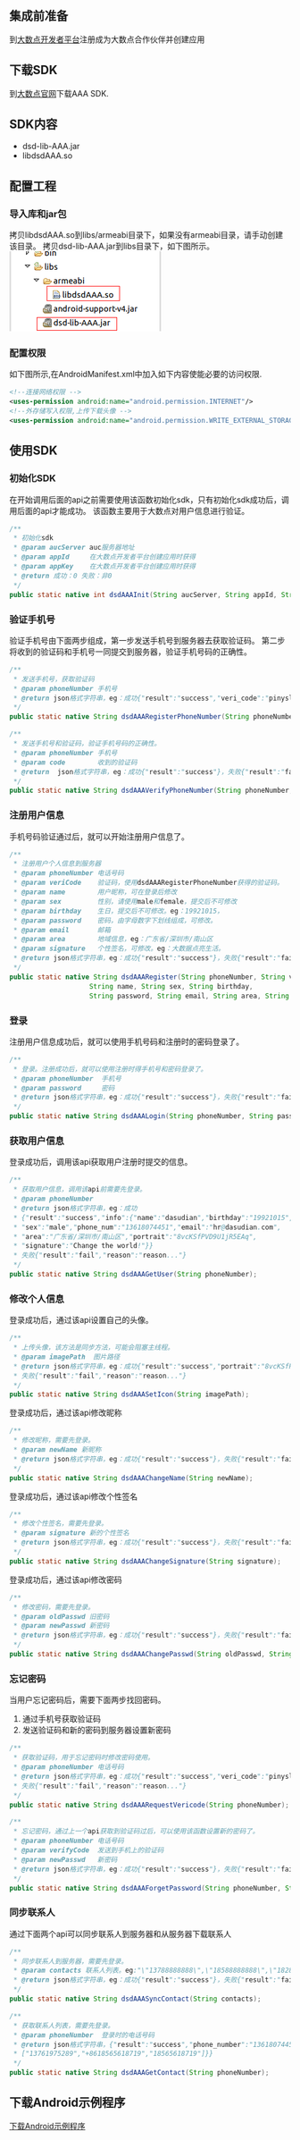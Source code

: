 ## 集成前准备
到[大数点开发者平台](https://dev.dasudian.com/)注册成为大数点合作伙伴并创建应用

## 下载SDK
到[大数点官网](https://dev.dasudian.com/sdk/)下载AAA SDK.

## SDK内容

 - dsd-lib-AAA.jar
 - libdsdAAA.so
 
## 配置工程
### 导入库和jar包
拷贝libdsdAAA.so到libs/armeabi目录下，如果没有armeabi目录，请手动创建该目录。
拷贝dsd-lib-AAA.jar到libs目录下，如下图所示。<br/>
![导入.so到工程目录下](images-android/1.png)

### 配置权限
如下图所示,在AndroidManifest.xml中加入如下内容使能必要的访问权限.
```xml
<!--连接网络权限 -->
<uses-permission android:name="android.permission.INTERNET"/>
<!--外存储写入权限,上传下载头像 -->
<uses-permission android:name="android.permission.WRITE_EXTERNAL_STORAGE"/>
```

## 使用SDK
### 初始化SDK
在开始调用后面的api之前需要使用该函数初始化sdk，只有初始化sdk成功后，调用后面的api才能成功。
该函数主要用于大数点对用户信息进行验证。
```java
/**
 * 初始化sdk
 * @param aucServer auc服务器地址
 * @param appId     在大数点开发者平台创建应用时获得
 * @param appKey	在大数点开发者平台创建应用时获得
 * @return 成功：0 失败：非0
 */
public static native int dsdAAAInit(String aucServer, String appId, String appKey);
```

### 验证手机号
验证手机号由下面两步组成，第一步发送手机号到服务器去获取验证码。
第二步将收到的验证码和手机号一同提交到服务器，验证手机号码的正确性。
```java
/**
 * 发送手机号，获取验证码
 * @param phoneNumber 手机号
 * @return json格式字符串，eg：成功{"result":"success","veri_code":"pinysl"}，失败{"result":"fail","reason":"reason..."}
 */
public static native String dsdAAARegisterPhoneNumber(String phoneNumber);
```

```java
/**
 * 发送手机号和验证码，验证手机号码的正确性。
 * @param phoneNumber 手机号
 * @param code		  收到的验证码
 * @return  json格式字符串，eg：成功{"result":"success"}，失败{"result":"fail","reason":"reason..."}	  
 */
public static native String dsdAAAVerifyPhoneNumber(String phoneNumber, String code);

```

### 注册用户信息
手机号码验证通过后，就可以开始注册用户信息了。
```java
/**
 * 注册用户个人信息到服务器
 * @param phoneNumber 电话号码
 * @param veriCode	  验证码，使用dsdAAARegisterPhoneNumber获得的验证码。
 * @param name		  用户昵称，可在登录后修改
 * @param sex		  性别，请使用male和female，提交后不可修改
 * @param birthday	  生日，提交后不可修改。eg：19921015，
 * @param password    密码，由字母数字下划线组成，可修改。
 * @param email		  邮箱
 * @param area		  地域信息，eg：广东省/深圳市/南山区
 * @param signature   个性签名，可修改。eg：大数据点亮生活。
 * @return json格式字符串，eg：成功{"result":"success"}，失败{"result":"fail","reason":"reason..."}
 */
public static native String dsdAAARegister(String phoneNumber, String veriCode, 
					String name, String sex, String birthday,
					String password, String email, String area, String signature);
```

### 登录

注册用户信息成功后，就可以使用手机号码和注册时的密码登录了。

```java
/**
 * 登录。注册成功后，就可以使用注册时得手机号和密码登录了。
 * @param phoneNumber  手机号
 * @param password     密码
 * @return json格式字符串，eg：成功{"result":"success"}，失败{"result":"fail","reason":"reason..."}
 */
public static native String dsdAAALogin(String phoneNumber, String password);
```

### 获取用户信息

登录成功后，调用该api获取用户注册时提交的信息。

```java
/**
 * 获取用户信息，调用该api前需要先登录。
 * @param phoneNumber
 * @return json格式字符串，eg：成功
 * {"result":"success","info":{"name":"dasudian","birthday":"19921015",
 * "sex":"male","phone_num":"13618074451","email":"hr@dasudian.com",
 * "area":"广东省/深圳市/南山区","portrait":"8vcKSfPVD9U1jR5EAq",
 * "signature":"Change the world!"}} 
 * 失败{"result":"fail","reason":"reason..."}            
 */
public static native String dsdAAAGetUser(String phoneNumber);
```

### 修改个人信息

登录成功后，通过该api设置自己的头像。
```java
/**
 * 上传头像，该方法是同步方法，可能会阻塞主线程。
 * @param imagePath  图片路径
 * @return json格式字符串，eg：成功{"result":"success","portrait":"8vcKSfPVD9U1jR5EAq"} 
 * 失败{"result":"fail","reason":"reason..."}
 */
public static native String dsdAAASetIcon(String imagePath);
```

登录成功后，通过该api修改昵称
```java
/**
 * 修改昵称，需要先登录。
 * @param newName 新昵称
 * @return json格式字符串，eg：成功{"result":"success"}，失败{"result":"fail","reason":"reason..."}
 */
public static native String dsdAAAChangeName(String newName);
```

登录成功后，通过该api修改个性签名
```java
/**
 * 修改个性签名，需要先登录。
 * @param signature 新的个性签名
 * @return json格式字符串，eg：成功{"result":"success"}，失败{"result":"fail","reason":"reason..."}
 */
public static native String dsdAAAChangeSignature(String signature);
```

登录成功后，通过该api修改密码
```java
/**
 * 修改密码，需要先登录。
 * @param oldPasswd 旧密码
 * @param newPasswd 新密码
 * @return json格式字符串，eg：成功{"result":"success"}，失败{"result":"fail","reason":"reason..."}
 */
public static native String dsdAAAChangePasswd(String oldPasswd, String newPasswd);
```

### 忘记密码
当用户忘记密码后，需要下面两步找回密码。
1. 通过手机号获取验证码
2. 发送验证码和新的密码到服务器设置新密码

```java
/**
 * 获取验证码，用于忘记密码时修改密码使用。
 * @param phoneNumber 电话号码
 * @return json格式字符串，eg：成功{"result":"success","veri_code":"pinysl"}，
 * 失败{"result":"fail","reason":"reason..."}
 */
public static native String dsdAAARequestVericode(String phoneNumber);
```

```java
/**
 * 忘记密码，通过上一个api获取到验证码过后，可以使用该函数设置新的密码了。
 * @param phoneNumber 电话号码
 * @param verifyCode  发送到手机上的验证码
 * @param newPasswd   新密码
 * @return json格式字符串，eg：成功{"result":"success"}，失败{"result":"fail","reason":"reason..."}
 */
public static native String dsdAAAForgetPassword(String phoneNumber, String verifyCode, String newPasswd);
```

### 同步联系人
通过下面两个api可以同步联系人到服务器和从服务器下载联系人

```java
/**
 * 同步联系人到服务器，需要先登录。
 * @param contacts 联系人列表。eg:"\"13788888888\",\"18588888888\",\"18288888888\""
 * @return json格式字符串，eg：成功{"result":"success"}，失败{"result":"fail","reason":"reason..."}
 */
public static native String dsdAAASyncContact(String contacts);
```

```java
/**
 * 获取联系人列表，需要先登录。
 * @param phoneNumber  登录时的电话号码
 * @return json格式字符串，{"result":"success","phone_number":"13618074451","contacts", 
 * ["13761975289","+8618565618719","18565618719"]}}
 */
public static native String dsdAAAGetContact(String phoneNumber);
```

## 下载Android示例程序
[下载Android示例程序](https://github.com/Dasudian/aaasdk-example-android)
